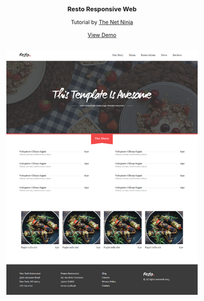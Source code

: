<p align="center">
  <h3 align="center">Resto Responsive Web</h3>

  <p align="center">
    Tutorial by <a href="https://www.youtube.com/channel/UCW5YeuERMmlnqo4oq8vwUpg">The Net Ninja</a>
    <br />
    <br />
    <a href="https://fadzrinmadu.github.io/resto-responsive-web/" target="_blank">View Demo</a>
  </p>
  <br />

  <a href="https://github.com/othneildrew/Best-README-Template">
    <img src="images/desktop-preview.png" alt="desktop preview">
  </a>
</p>
